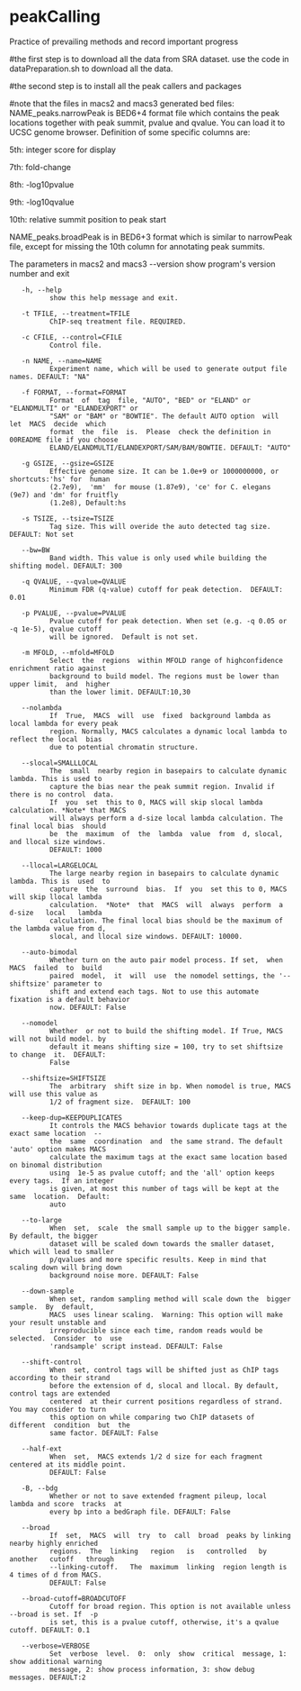 # peakCalling
Practice of prevailing methods and record important progress

#the first step is to download all the data from SRA dataset.
use the code in dataPreparation.sh to download all the data.

#the second step is to install all the peak callers and packages

#note that the files in macs2 and macs3 generated bed files:
NAME_peaks.narrowPeak is BED6+4 format file which contains the peak locations together with peak summit, pvalue and qvalue. You can load it to UCSC genome browser. Definition of some specific columns are:

5th: integer score for display

7th: fold-change

8th: -log10pvalue

9th: -log10qvalue

10th: relative summit position to peak start

NAME_peaks.broadPeak is in BED6+3 format which is similar to narrowPeak file, except for missing the 10th column for annotating peak summits.

The parameters in macs2 and macs3
--version
              show program's version number and exit

       -h, --help
              show this help message and exit.

       -t TFILE, --treatment=TFILE
              ChIP-seq treatment file. REQUIRED.

       -c CFILE, --control=CFILE
              Control file.

       -n NAME, --name=NAME
              Experiment name, which will be used to generate output file names. DEFAULT: "NA"

       -f FORMAT, --format=FORMAT
              Format  of  tag  file, "AUTO", "BED" or "ELAND" or "ELANDMULTI" or "ELANDEXPORT" or
              "SAM" or "BAM" or "BOWTIE". The default AUTO option  will  let  MACS  decide  which
              format  the  file  is.  Please  check the definition in 00README file if you choose
              ELAND/ELANDMULTI/ELANDEXPORT/SAM/BAM/BOWTIE. DEFAULT: "AUTO"

       -g GSIZE, --gsize=GSIZE
              Effective genome size. It can be 1.0e+9 or 1000000000, or shortcuts:'hs' for  human
              (2.7e9),  'mm'  for mouse (1.87e9), 'ce' for C. elegans (9e7) and 'dm' for fruitfly
              (1.2e8), Default:hs

       -s TSIZE, --tsize=TSIZE
              Tag size. This will overide the auto detected tag size. DEFAULT: Not set

       --bw=BW
              Band width. This value is only used while building the shifting model. DEFAULT: 300

       -q QVALUE, --qvalue=QVALUE
              Minimum FDR (q-value) cutoff for peak detection.  DEFAULT: 0.01

       -p PVALUE, --pvalue=PVALUE
              Pvalue cutoff for peak detection. When set (e.g. -q 0.05 or -q 1e-5), qvalue cutoff
              will be ignored.  Default is not set.

       -m MFOLD, --mfold=MFOLD
              Select  the  regions  within MFOLD range of highconfidence enrichment ratio against
              background to build model. The regions must be lower than upper limit,  and  higher
              than the lower limit. DEFAULT:10,30

       --nolambda
              If  True,  MACS  will  use  fixed  background lambda as local lambda for every peak
              region. Normally, MACS calculates a dynamic local lambda to reflect the local  bias
              due to potential chromatin structure.

       --slocal=SMALLLOCAL
              The  small  nearby region in basepairs to calculate dynamic lambda. This is used to
              capture the bias near the peak summit region. Invalid if there is no control  data.
              If  you  set  this to 0, MACS will skip slocal lambda calculation. *Note* that MACS
              will always perform a d-size local lambda calculation. The final local bias  should
              be  the  maximum  of  the  lambda  value  from  d, slocal, and llocal size windows.
              DEFAULT: 1000

       --llocal=LARGELOCAL
              The large nearby region in basepairs to calculate dynamic lambda. This is  used  to
              capture  the  surround  bias.  If  you  set this to 0, MACS will skip llocal lambda
              calculation.  *Note*  that  MACS  will  always  perform  a  d-size   local   lambda
              calculation. The final local bias should be the maximum of the lambda value from d,
              slocal, and llocal size windows. DEFAULT: 10000.

       --auto-bimodal
              Whether turn on the auto pair model process. If set,  when  MACS  failed  to  build
              paired  model,  it  will  use  the nomodel settings, the '--shiftsize' parameter to
              shift and extend each tags. Not to use this automate fixation is a default behavior
              now. DEFAULT: False

       --nomodel
              Whether  or not to build the shifting model. If True, MACS will not build model. by
              default it means shifting size = 100, try to set shiftsize to change  it.  DEFAULT:
              False

       --shiftsize=SHIFTSIZE
              The  arbitrary  shift size in bp. When nomodel is true, MACS will use this value as
              1/2 of fragment size.  DEFAULT: 100

       --keep-dup=KEEPDUPLICATES
              It controls the MACS behavior towards duplicate tags at the exact same location  --
              the  same  coordination  and  the same strand. The default 'auto' option makes MACS
              calculate the maximum tags at the exact same location based on binomal distribution
              using  1e-5 as pvalue cutoff; and the 'all' option keeps every tags.  If an integer
              is given, at most this number of tags will be kept at the same  location.  Default:
              auto

       --to-large
              When  set,  scale  the small sample up to the bigger sample. By default, the bigger
              dataset will be scaled down towards the smaller dataset, which will lead to smaller
              p/qvalues and more specific results. Keep in mind that scaling down will bring down
              background noise more. DEFAULT: False

       --down-sample
              When set, random sampling method will scale down the  bigger  sample.  By  default,
              MACS  uses linear scaling.  Warning: This option will make your result unstable and
              irreproducible since each time, random reads would be  selected.  Consider  to  use
              'randsample' script instead. DEFAULT: False

       --shift-control
              When  set, control tags will be shifted just as ChIP tags according to their strand
              before the extension of d, slocal and llocal. By default, control tags are extended
              centered  at their current positions regardless of strand. You may consider to turn
              this option on while comparing two ChIP datasets of  different  condition  but  the
              same factor. DEFAULT: False

       --half-ext
              When  set,  MACS extends 1/2 d size for each fragment centered at its middle point.
              DEFAULT: False

       -B, --bdg
              Whether or not to save extended fragment pileup, local lambda and score  tracks  at
              every bp into a bedGraph file. DEFAULT: False

       --broad
              If  set,  MACS  will  try  to  call  broad  peaks by linking nearby highly enriched
              regions.  The  linking   region   is   controlled   by   another   cutoff   through
              --linking-cutoff.   The  maximum  linking  region length is 4 times of d from MACS.
              DEFAULT: False

       --broad-cutoff=BROADCUTOFF
              Cutoff for broad region. This option is not available unless --broad is set. If  -p
              is set, this is a pvalue cutoff, otherwise, it's a qvalue cutoff. DEFAULT: 0.1

       --verbose=VERBOSE
              Set  verbose  level.  0:  only  show  critical  message, 1: show additional warning
              message, 2: show process information, 3: show debug messages. DEFAULT:2
